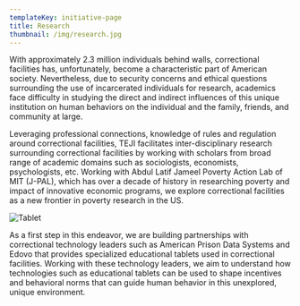 ```yaml
---
templateKey: initiative-page
title: Research
thumbnail: /img/research.jpg
---
```

With approximately 2.3 million individuals behind walls, correctional facilities has, unfortunately, become a characteristic part of American society.  Nevertheless, due to security concerns and ethical questions surrounding the use of incarcerated individuals for research, academics face difficulty in studying the direct and indirect influences of this unique institution on human behaviors on the individual and the family, friends, and community at large.  

Leveraging professional connections, knowledge of rules and regulation around correctional facilities, TEJI facilitates inter-disciplinary research surrounding correctional facilities by working with scholars from broad range of academic domains such as sociologists, economists, psychologists, etc.  Working with Abdul Latif Jameel Poverty Action Lab of MIT (J-PAL), which has over a decade of history in researching poverty and impact of innovative economic programs, we explore correctional facilities as a new frontier in poverty research in the US.    

![Tablet](/img/tablets.png)

As a first step in this endeavor, we are building partnerships with correctional technology leaders such as American Prison Data Systems and Edovo that provides specialized educational tablets used in correctional facilities.  Working with these technology leaders, we aim to understand how technologies such as educational tablets can be used to shape incentives and behavioral norms that can guide human behavior in this unexplored, unique environment.
